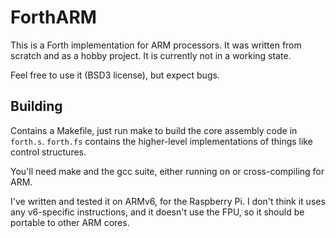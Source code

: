 # ForthARM

This is a Forth implementation for ARM processors. It was written from scratch and as a hobby project. It is currently not in a working state.

Feel free to use it (BSD3 license), but expect bugs.

## Building

Contains a Makefile, just run make to build the core assembly code in `forth.s`. `forth.fs` contains the higher-level implementations of things like control structures.

You'll need make and the gcc suite, either running on or cross-compiling for ARM.

I've written and tested it on ARMv6, for the Raspberry Pi. I don't think it uses any v6-specific instructions, and it doesn't use the FPU, so it should be portable to other ARM cores.
